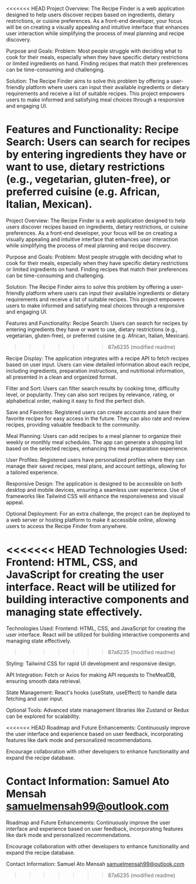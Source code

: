 <<<<<<< HEAD
Project Overview:
The Recipe Finder is a web application designed to help users discover recipes based on ingredients, dietary restrictions, or cuisine preferences. As a front-end developer, your focus will be on creating a visually appealing and intuitive interface that enhances user interaction while simplifying the process of meal planning and recipe discovery.

Purpose and Goals:
Problem: Most people struggle with deciding what to cook for their meals, especially when they have specific dietary restrictions or limited ingredients on hand. Finding recipes that match their preferences can be time-consuming and challenging.

Solution: The Recipe Finder aims to solve this problem by offering a user-friendly platform where users can input their available ingredients or dietary requirements and receive a list of suitable recipes. This project empowers users to make informed and satisfying meal choices through a responsive and engaging UI.

Features and Functionality:
Recipe Search: Users can search for recipes by entering ingredients they have or want to use, dietary restrictions (e.g., vegetarian, gluten-free), or preferred cuisine (e.g. African, Italian, Mexican).
=======
Project Overview: The Recipe Finder is a web application designed to help users discover recipes based on ingredients, dietary restrictions, or cuisine preferences. As a front-end developer, your focus will be on creating a visually appealing and intuitive interface that enhances user interaction while simplifying the process of meal planning and recipe discovery.

Purpose and Goals: Problem: Most people struggle with deciding what to cook for their meals, especially when they have specific dietary restrictions or limited ingredients on hand. Finding recipes that match their preferences can be time-consuming and challenging.

Solution: The Recipe Finder aims to solve this problem by offering a user-friendly platform where users can input their available ingredients or dietary requirements and receive a list of suitable recipes. This project empowers users to make informed and satisfying meal choices through a responsive and engaging UI.

Features and Functionality: Recipe Search: Users can search for recipes by entering ingredients they have or want to use, dietary restrictions (e.g., vegetarian, gluten-free), or preferred cuisine (e.g. African, Italian, Mexican).
>>>>>>> 87a6235 (modified readme)

Recipe Display: The application integrates with a recipe API to fetch recipes based on user input. Users can view detailed information about each recipe, including ingredients, preparation instructions, and nutritional information, all presented in a clean and organized format.

Filter and Sort: Users can filter search results by cooking time, difficulty level, or popularity. They can also sort recipes by relevance, rating, or alphabetical order, making it easy to find the perfect dish.

Save and Favorites: Registered users can create accounts and save their favorite recipes for easy access in the future. They can also rate and review recipes, providing valuable feedback to the community.

Meal Planning: Users can add recipes to a meal planner to organize their weekly or monthly meal schedules. The app can generate a shopping list based on the selected recipes, enhancing the meal preparation experience.

User Profiles: Registered users have personalized profiles where they can manage their saved recipes, meal plans, and account settings, allowing for a tailored experience.

Responsive Design: The application is designed to be accessible on both desktop and mobile devices, ensuring a seamless user experience. Use of frameworks like Tailwind CSS will enhance the responsiveness and visual appeal.

Optional Deployment: For an extra challenge, the project can be deployed to a web server or hosting platform to make it accessible online, allowing users to access the Recipe Finder from anywhere.

<<<<<<< HEAD
Technologies Used:
Frontend: HTML, CSS, and JavaScript for creating the user interface. React will be utilized for building interactive components and managing state effectively.
=======
Technologies Used: Frontend: HTML, CSS, and JavaScript for creating the user interface. React will be utilized for building interactive components and managing state effectively.
>>>>>>> 87a6235 (modified readme)

Styling: Tailwind CSS for rapid UI development and responsive design.

API Integration: Fetch or Axios for making API requests to TheMealDB, ensuring smooth data retrieval.

State Management: React's hooks (useState, useEffect) to handle data fetching and user input.

Optional Tools: Advanced state management libraries like Zustand or Redux can be explored for scalability.

<<<<<<< HEAD
Roadmap and Future Enhancements:
Continuously improve the user interface and experience based on user feedback, incorporating features like dark mode and personalized recommendations.

Encourage collaboration with other developers to enhance functionality and expand the recipe database.

Contact Information:
Samuel Ato Mensah 
samuelmensah99@outlook.com
=======
Roadmap and Future Enhancements: Continuously improve the user interface and experience based on user feedback, incorporating features like dark mode and personalized recommendations.

Encourage collaboration with other developers to enhance functionality and expand the recipe database.

Contact Information: Samuel Ato Mensah samuelmensah99@outlook.com
>>>>>>> 87a6235 (modified readme)
